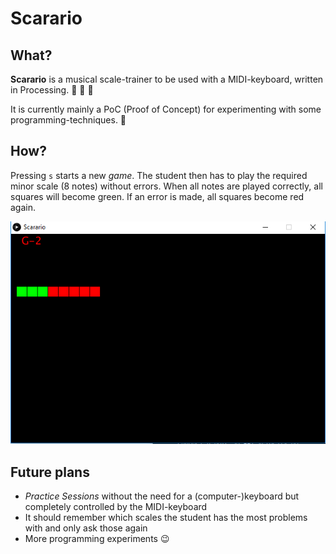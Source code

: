 # Scarario

## What?

**Scarario** is a musical scale-trainer to be used with a MIDI-keyboard, written in Processing. :musical_keyboard: :musical_score: :musical_note:

It is currently mainly a PoC (Proof of Concept) for experimenting with some programming-techniques. :construction:

## How?

Pressing `s` starts a new *game*. The student then has to play the required minor scale (8 notes) without errors.
When all notes are played correctly, all squares will become green. If an error is made, all squares become red again.

![Screenshot](Screenshot.png)

## Future plans

- *Practice Sessions* without the need for a (computer-)keyboard but completely controlled by the MIDI-keyboard
- It should remember which scales the student has the most problems with and only ask those again
- More programming experiments :wink:

